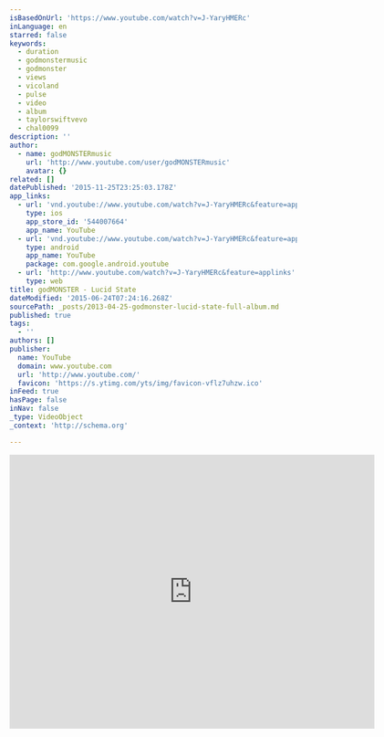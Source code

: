 ```yaml
---
isBasedOnUrl: 'https://www.youtube.com/watch?v=J-YaryHMERc'
inLanguage: en
starred: false
keywords:
  - duration
  - godmonstermusic
  - godmonster
  - views
  - vicoland
  - pulse
  - video
  - album
  - taylorswiftvevo
  - chal0099
description: ''
author:
  - name: godMONSTERmusic
    url: 'http://www.youtube.com/user/godMONSTERmusic'
    avatar: {}
related: []
datePublished: '2015-11-25T23:25:03.178Z'
app_links:
  - url: 'vnd.youtube://www.youtube.com/watch?v=J-YaryHMERc&feature=applinks'
    type: ios
    app_store_id: '544007664'
    app_name: YouTube
  - url: 'vnd.youtube://www.youtube.com/watch?v=J-YaryHMERc&feature=applinks'
    type: android
    app_name: YouTube
    package: com.google.android.youtube
  - url: 'http://www.youtube.com/watch?v=J-YaryHMERc&feature=applinks'
    type: web
title: godMONSTER - Lucid State
dateModified: '2015-06-24T07:24:16.268Z'
sourcePath: _posts/2013-04-25-godmonster-lucid-state-full-album.md
published: true
tags:
  - ''
authors: []
publisher:
  name: YouTube
  domain: www.youtube.com
  url: 'http://www.youtube.com/'
  favicon: 'https://s.ytimg.com/yts/img/favicon-vflz7uhzw.ico'
inFeed: true
hasPage: false
inNav: false
_type: VideoObject
_context: 'http://schema.org'

---
```

<iframe src="https://cdn.embedly.com/widgets/media.html?src=https%3A%2F%2Fwww.youtube.com%2Fembed%2FJ-YaryHMERc%3Ffeature%3Doembed&amp;url=https%3A%2F%2Fwww.youtube.com%2Fwatch%3Fv%3DJ-YaryHMERc&amp;image=https%3A%2F%2Fi.ytimg.com%2Fvi%2FJ-YaryHMERc%2Fhqdefault.jpg&amp;key=b7d04c9b404c499eba89ee7072e1c4f7&amp;type=text%2Fhtml&amp;schema=youtube" width="640" height="480" scrolling="no" frameborder="0" allowfullscreen="allowfullscreen" style=""></iframe>